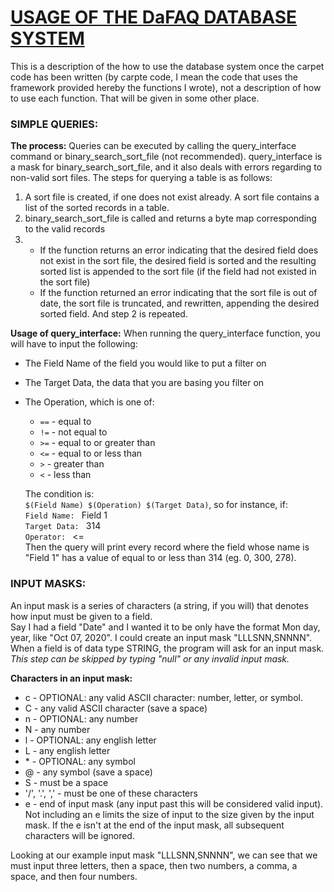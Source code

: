 # <ins>**USAGE OF THE DaFAQ DATABASE SYSTEM**</ins>
This is a description of the how to use the database system once the carpet code has been written (by carpte code, I mean the code that uses the framework provided hereby the functions I wrote), not a description of how to use each function. That will be given in some other place.

### **SIMPLE QUERIES:** <br />
**The process:**
Queries can be executed by calling the query_interface command or binary_search_sort_file (not recommended). query_interface is a mask for binary_search_sort_file, and it also deals with errors regarding to non-valid sort files. The steps for querying a table is as follows:
1. A sort file is created, if one does not exist already. A sort file contains a list of the sorted records in a table.
2. binary_search_sort_file is called and returns a byte map corresponding to the valid records
3. * If the function returns an error indicating that the desired field does not exist in the sort file, the desired field is sorted and the resulting sorted list is appended to the sort file (if the field had not existed in the sort file)
   * If the function returned an error indicating that the sort file is out of date, the sort file is truncated, and rewritten, appending the desired sorted field.
   And step 2 is repeated.

**Usage of query_interface:**
When running the query_interface function, you will have to input the following:
* The Field Name of the field you would like to put a filter on
* The Target Data, the data that you are basing you filter on
* The Operation, which is one of:
  * `==` - equal to
  * `!=` - not equal to
  * `>=` - equal to or greater than
  * `<=` - equal to or less than
  * `>` - greater than
  * `<` - less than  
  
  The condition is:  
  `$(Field Name) $(Operation) $(Target Data)`, so for instance, if:  
  `Field Name: ` Field 1  
  `Target Data: ` 314  
  `Operator: ` <=  
  Then the query will print every record where the field whose name is "Field 1" has a value of equal to or less than 314 (eg. 0, 300, 278).

### **INPUT MASKS:** <br />
An input mask is a series of characters (a string, if you will) that denotes how input must be given to a field. <br />
Say I had a field "Date" and I wanted it to be only have the format Mon day, year, like "Oct 07, 2020". I could create an input mask "LLLSNN,SNNNN". <br />
When a field is of data type STRING, the program will ask for an input mask. <br />
*This step can be skipped by typing "null" or any invalid input mask.* <br />

**Characters in an input mask:**
* c - OPTIONAL: any valid ASCII character: number, letter, or symbol.
* C - any valid ASCII character (save a space)
* n - OPTIONAL: any number
* N - any number
* l - OPTIONAL: any english letter
* L - any english letter
* \* - OPTIONAL: any symbol
* @ - any symbol (save a space)
* S - must be a space
* '/', '.', ',' - must be one of these characters
* e - end of input mask (any input past this will be considered valid input). Not including an e limits the size of input to the size given by the input mask.
    If the e isn't at the end of the input mask, all subsequent characters will be ignored.

Looking at our example input mask "LLLSNN,SNNNN", we can see that we must input three letters, then a space, then two numbers, a comma, a space, and then four numbers. <br />
